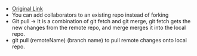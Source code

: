 - [Original Link](https://www.youtube.com/watch?v=VP3c8ExvOP0&list=PLDoPjvoNmBAw4eOj58MZPakHjaO3frVMF&index=7)
-  You can add collaborators to an existing repo instead of forking
- Git pull -> It is a combination of git fetch and git merge, git fetch gets the new changes from the remote repo, and merge merges it into the local repo.
- git pull (remoteName) (branch name) to pull remote changes onto local repo.